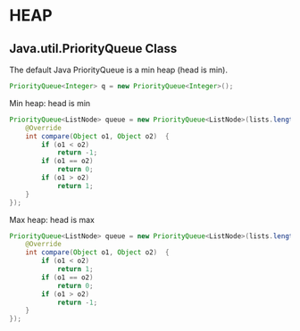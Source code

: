 # HEAP
## Java.util.PriorityQueue Class
The default Java PriorityQueue is a min heap (head is min).
```java
PriorityQueue<Integer> q = new PriorityQueue<Integer>(); 
```

Min heap: head is min
```java
PriorityQueue<ListNode> queue = new PriorityQueue<ListNode>(lists.length, new Comparator<ListNode>(){
    @Override
    int compare(Object o1, Object o2)  {
        if (o1 < o2)
            return -1;
        if (o1 == o2)
            return 0;
        if (o1 > o2)
            return 1;
    }
});
```
Max heap: head is max

```java
PriorityQueue<ListNode> queue = new PriorityQueue<ListNode>(lists.length, new Comparator<ListNode>(){
    @Override
    int compare(Object o1, Object o2)  {
        if (o1 < o2)
            return 1;
        if (o1 == o2)
            return 0;
        if (o1 > o2)
            return -1;
    }
});
```
